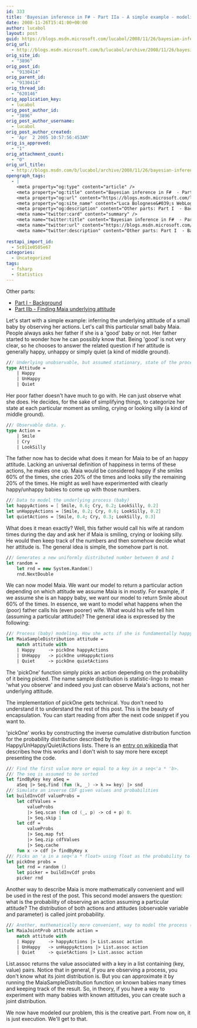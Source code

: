 ```yaml
---
id: 333
title: 'Bayesian inference in F# - Part IIa - A simple example - modeling Maia'
date: 2008-11-26T15:41:00+00:00
author: lucabol
layout: post
guid: https://blogs.msdn.microsoft.com/lucabol/2008/11/26/bayesian-inference-in-f-part-iia-a-simple-example-modeling-maia/
orig_url:
  - http://blogs.msdn.microsoft.com/b/lucabol/archive/2008/11/26/bayesian-inference-in-f-part-iia-a-simple-example-modeling-maia.aspx
orig_site_id:
  - "3896"
orig_post_id:
  - "9130414"
orig_parent_id:
  - "9130414"
orig_thread_id:
  - "620146"
orig_application_key:
  - lucabol
orig_post_author_id:
  - "3896"
orig_post_author_username:
  - lucabol
orig_post_author_created:
  - 'Apr  2 2005 10:57:56:453AM'
orig_is_approved:
  - "1"
orig_attachment_count:
  - "0"
orig_url_title:
  - http://blogs.msdn.com/b/lucabol/archive/2008/11/26/bayesian-inference-in-f-part-iia-a-simple-example-modeling-maia.aspx
opengraph_tags:
  - |
    <meta property="og:type" content="article" />
    <meta property="og:title" content="Bayesian inference in F#  - Part IIa  - A simple example  - modeling Maia" />
    <meta property="og:url" content="https://blogs.msdn.microsoft.com/lucabol/2008/11/26/bayesian-inference-in-f-part-iia-a-simple-example-modeling-maia/" />
    <meta property="og:site_name" content="Luca Bolognese&#039;s WebLog" />
    <meta property="og:description" content="Other parts: Part I  - Background Part IIb  - Finding Maia underlying attitude&nbsp; Let's start with a simple example: inferring the underlying attitude of a small baby by observing her actions. Let's call this particular small baby Maia. People always asks her father if she is a &#8216;good' baby or not. Her father started to..." />
    <meta name="twitter:card" content="summary" />
    <meta name="twitter:title" content="Bayesian inference in F#  - Part IIa  - A simple example  - modeling Maia" />
    <meta name="twitter:url" content="https://blogs.msdn.microsoft.com/lucabol/2008/11/26/bayesian-inference-in-f-part-iia-a-simple-example-modeling-maia/" />
    <meta name="twitter:description" content="Other parts: Part I  - Background Part IIb  - Finding Maia underlying attitude&nbsp; Let's start with a simple example: inferring the underlying attitude of a small baby by observing her actions. Let's call this particular small baby Maia. People always asks her father if she is a &#8216;good' baby or not. Her father started to..." />
    
restapi_import_id:
  - 5c011e0505e67
categories:
  - Uncategorized
tags:
  - fsharp
  - Statistics
---
```

Other parts:

  * [Part I  - Background](http://blogs.msdn.com/lucabol/archive/2008/11/07/bayesian-inference-in-f-part-i-background.aspx)
  * [Part IIb  - Finding Maia underlying attitude](http://blogs.msdn.com/lucabol/archive/2009/01/19/bayesian-inference-in-f-part-iib-finding-maia-underlying-attitude.aspx)&nbsp;

Let's start with a simple example: inferring the underlying attitude of a small baby by observing her actions. Let's call this particular small baby Maia. People always asks her father if she is a 'good' baby or not. Her father started to wonder how he can possibly know that. Being 'good' is not very clear, so he chooses to answer the related question if her attitude is generally happy, unhappy or simply quiet (a kind of middle ground).

```fsharp
/// Underlying unobservable, but assumed stationary, state of the process (baby). Theta.
type Attitude =
    | Happy
    | UnHappy
    | Quiet
```

Her poor father doesn't have much to go with. He can just observe what she does. He decides, for the sake of simplifying things, to categorize her state at each particular moment as smiling, crying or looking silly (a kind of middle ground).

```fsharp
/// Observable data. y.
type Action =
    | Smile
    | Cry
    | LookSilly
```

The father now has to decide what does it mean for Maia to be of an happy attitude. Lacking an universal definition of happiness in terms of these actions, he makes one up. Maia would be considered happy if she smiles 60% of the times, she cries 20% of the times and looks silly the remaining 20% of the times. He might as well have experimented with clearly happy/unhappy babies to come up with those numbers.

```fsharp
/// Data to model the underlying process (baby)
let happyActions = [ Smile, 0.6; Cry, 0.2; LookSilly, 0.2]
let unHappyActions = [Smile, 0.2; Cry, 0.6; LookSilly, 0.2]
let quietActions = [Smile, 0.4; Cry, 0.3; LookSilly, 0.3]
```

What does it mean exactly? Well, this father would call his wife at random times during the day and ask her if Maia is smiling, crying or looking silly. He would then keep track of the numbers and then somehow decide what her attitude is. The general idea is simple, the somehow part is not.

```fsharp
/// Generates a new uniformly distributed number between 0 and 1
let random =
    let rnd = new System.Random()
    rnd.NextDouble
```

We can now model Maia. We want our model to return a particular action depending on which attitude we assume Maia is in mostly. For example, if we assume she is an happy baby, we want our model to return Smile about 60% of the times. In essence, we want to model what happens when the (poor) father calls his (even poorer) wife. What would his wife tell him (assuming a particular attitude)? The general idea is expressed by the following:

```fsharp
/// Process (baby) modeling. How she acts if she is fundamentally happy, unhappy or quiet
let MaiaSampleDistribution attitude =
    match attitude with
    | Happy     -> pickOne happyActions
    | UnHappy   -> pickOne unHappyActions
    | Quiet     -> pickOne quietActions
```

The 'pickOne' function simply picks an action depending on the probability of it being picked. The name sample distribution is statistic-lingo to mean 'what you observe' and indeed you just can observe Maia's actions, not her underlying attitude.

The implementation of pickOne gets technical. You don't need to understand it to understand the rest of this post. This is the beauty of encapsulation. You can start reading from after the next code snippet if you want to.

'pickOne' works by constructing the inverse cumulative distribution function for the probability distribution described by the Happy/UnHappy/Quiet/Actions lists. There is an [entry on wikipedia](http://en.wikipedia.org/wiki/Inverse_transform_sampling) that describes how this works and I don't wish to say more here except presenting the code.

```fsharp
/// Find the first value more or equal to a key in a seq<'a * 'b>.
/// The seq is assumed to be sorted
let findByKey key aSeq =
    aSeq |> Seq.find (fun (k, _) -> k >= key) |> snd
/// Simulate an inverse CDF given values and probabilities
let buildInvCdf valueProbs =
    let cdfValues =
        valueProbs
        |> Seq.scan (fun cd (_, p) -> cd + p) 0.
        |> Seq.skip 1
    let cdf =
        valueProbs
        |> Seq.map fst
        |> Seq.zip cdfValues
        |> Seq.cache
    fun x -> cdf |> findByKey x
/// Picks an 'a in a seq<'a * float> using float as the probability to pick a particular 'a
let pickOne probs =
    let rnd = random ()
    let picker = buildInvCdf probs
    picker rnd
```

Another way to describe Maia is more mathematically convenient and will be used in the rest of the post. This second model answers the question: what is the probability of observing an action assuming a particular attitude? The distribution of both actions and attitudes (observable variable and parameter) is called joint probability.

```fsharp
/// Another, mathematically more convenient, way to model the process (baby)
let MaiaJointProb attitude action =
    match attitude with
    | Happy     -> happyActions |> List.assoc action
    | UnHappy   -> unHappyActions |> List.assoc action
    | Quiet     -> quietActions |> List.assoc action
```

List.assoc returns the value associated with a key in a list containing (key, value) pairs. Notice that in general, if you are observing a process, you don't know what its joint distribution is. But you can approximate it by running the MaiaSampleDistribution function on known babies many times and keeping track of the result. So, in theory, if you have a way to experiment with many babies with known attitudes, you can create such a joint distribution.

We now have modeled our problem, this is the creative part. From now on, it is just execution. We'll get to that.

